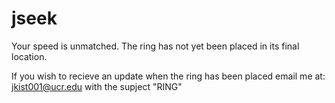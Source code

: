 # jseek 
Your speed is unmatched. The ring has not yet been placed in its final location.

If you wish to recieve an update when the ring has been placed email me at: jkist001@ucr.edu with the supject "RING"
